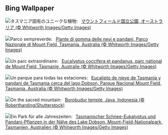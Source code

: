 ## Bing Wallpaper
![](https://www.bing.com/th?id=OHR.MountFieldNP_JA-JP6160592179_UHD.jpg&w=1000)タスマニア固有のユニークな植物:&nbsp;&ensp;[マウントフィールド国立公園, オーストラリア (© Whitworth Images/Getty Images)](https://www.bing.com/th?id=OHR.MountFieldNP_JA-JP6160592179_UHD.jpg)
<br><br/>
![](https://www.bing.com/th?id=OHR.MountFieldNP_IT-IT7967272422_UHD.jpg&w=1000)Parco sempreverde:&nbsp;&ensp;[Piante di gomma delle nevi e pandani, Parco Nazionale di Mount Field, Tasmania, Australia (© Whitworth Images/Getty Images)](https://www.bing.com/th?id=OHR.MountFieldNP_IT-IT7967272422_UHD.jpg)
<br><br/>
![](https://www.bing.com/th?id=OHR.MountFieldNP_FR-FR0048358623_UHD.jpg&w=1000)Un parc extraordinaire:&nbsp;&ensp;[Eucalyptus coccifera et pandanus, parc national de Mount Field, Tasmanie, Australie (© Whitworth Images/Getty Images)](https://www.bing.com/th?id=OHR.MountFieldNP_FR-FR0048358623_UHD.jpg)
<br><br/>
![](https://www.bing.com/th?id=OHR.MountFieldNP_ES-ES3508020804_UHD.jpg&w=1000)Un parque para todas las estaciones:&nbsp;&ensp;[Eucalipto de nieve de Tasmania y pandani de Tasmania cerca del lago Dobson, Parque Nacional Mount Field, Tasmania, Australia (© Whitworth Images/Getty Images)](https://www.bing.com/th?id=OHR.MountFieldNP_ES-ES3508020804_UHD.jpg)
<br><br/>
![](https://www.bing.com/th?id=OHR.BorobudurBells_EN-GB3331651821_UHD.jpg&w=1000)On the sacred mountain:&nbsp;&ensp;[Borobudur temple, Java, Indonesia (© Robertharding/Shutterstock)](https://www.bing.com/th?id=OHR.BorobudurBells_EN-GB3331651821_UHD.jpg)
<br><br/>
![](https://www.bing.com/th?id=OHR.MountFieldNP_DE-DE4643713603_UHD.jpg&w=1000)Ein Park für alle Jahreszeiten:&nbsp;&ensp;[Tasmanischer Schnee-Eukalyptus und Pandani-Pflanzen in der Nähe des Lake Dobson, Mount-Field-Nationalpark, Tasmanien, Australien (© Whitworth Images/Getty Images)](https://www.bing.com/th?id=OHR.MountFieldNP_DE-DE4643713603_UHD.jpg)
<br><br/>
